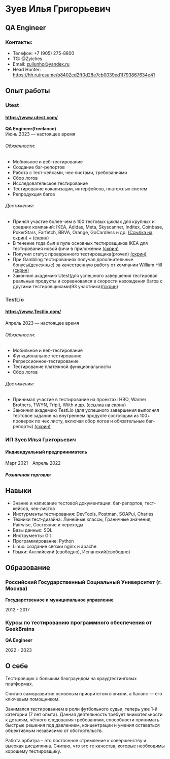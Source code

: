 # Зуев Илья Григорьевич
## QA Engineer


### Контакты:
- Телефон: +7 (905) 275-8800
- TG: @Zyiches 
- Email: zuilunho@yandex.ru
- Head Hunter: https://hh.ru/resume/b8402ed2ff0d28e7cb0039ed1f793867634e41

## Опыт работы
### Utest
#### https://www.utest.com/
**QA Engineer(freelance)**  
Июнь 2023 — настоящее время
###### Обязанности:
- Мобильное и веб-тестирование
- Cоздание баг-репортов
- Работа с тест-кейсами, чек-листами, требованиями
- Сбор логов
- Исследовательское тестирование
- Тестирование локализации, интерфейсов, платежных систем
- Репродукция багов
###### Достижения:
- Принял участие более чем в 100 тестовых циклах для крупных и средних компаний: IKEA, Adidas, Meta, Skyscanner, Inditex, Coinbase, PokerStars, Farfetch, BBVA, Orange, GoCardless и др. [(Ссылка на скрин)](https://drive.google.com/file/d/1XzRSZ3x2lcGSWpxwKsy7En0Y8zsJSQPi/view?usp=sharing) + [(скрин)](https://drive.google.com/file/d/1RQToNeRB0smHEoJBua_uMJyJhj9Wqg6J/view?usp=sharing)
- В течение года был в пуле основных тестировщиков IKEA для тестирования новой фичи в приложении [(скрин)](https://drive.google.com/file/d/1o7eyz0Ze6YGjrWUyX_fPT-pBwojHxVzc/view?usp=sharing)
- Получил статус проверенного тестировщика(proven) [(скрин)](https://drive.google.com/file/d/1XzRSZ3x2lcGSWpxwKsy7En0Y8zsJSQPi/view?usp=drive_link)
- При Gambling тестированиях получал дополнительные бонусы(денежные) за качественную работу от компании William Hill [(скрин)](https://docs.google.com/document/d/1rXVtrmEzcaH0hSX0br_XRrS-uX-o4JL_tMyhslOFLU4/edit?usp=sharing)
- Закончил академию Utest(для успешного завершения тестировал реальные продукты и соревновался в скорости нахождения багов с другими тестировщиками(93 участника)[(скрин)](https://drive.google.com/file/d/1dzHnyIMJZmh091X10skjH0MbiC6OmEbS/view?usp=sharing)


### TestLio
#### https://www.Testlio.com/ 
Апрель 2023 — настоящее время
###### Обязанности:
- Мобильное и веб-тестирование
- Функциональное тестирование
- Регрессионное-тестирование
- Тестирование платежной функциональности
- Сбор логов
###### Достижения:
- Принимал участие в тестирование на проектах: HBO, Warner Brothers, TWYN, TripIt, Wiith и др. [(ссылка на скрин)](https://docs.google.com/document/d/166SP6ZS6jZyufkcCGVBKZ0d2znz4HRnsQNIH8QuNl1U/edit?usp=sharing)
- Закончил академию TestLio (для успешного завершения выполнял тестовое задание на внутреннем продукте состоящим из 100+ проверок по чек листу, включая сбор логов и обязательные баг-репорты) [(скрин)](https://drive.google.com/file/d/1s7Ntg4pJ5L8552-xFTTm3bhZxALJugTs/view?usp=sharing)

### ИП Зуев Илья Григорьевич
#### Индивидуальный предприниматель 
Март 2021 - Апрель 2022
##### Розничная торговля


## Навыки
- Знание и написание тестовой документации: баг-репортов, тест-кейсов, чек-листов
- Инстурменты тестирования: DevTools, Postman, SOAPui, Charles
- Техники тест-дизайна: Линейные классы, Граничные значения, Pairwise, Состояние и переходы
- Базы данных: SQL
- Инструменты: Git
- Программирование: Python
- Linux: cоздание связки nginx и apache
- Языки: Английский (свободно), Испанский(свободно)

## Образование
### Российский Государственный Социальный Университет (г. Москва)
**Государственное и муниципальное управление** 

2012 - 2017

### Курсы по тестированию программного обеспечения от GeekBrains
**QA Engineer**

2022 - 2023





## О себе


Тестировщик с большим бэкграундом на  краудтестинговых платформах.

Считаю саморазвитие основным приоритетом в жизни, а баланс — его ключевым помощником.


Занимался тестированием в роли футбольного судьи, теперь уже 1-й категории (7 лет опыта). Данная деятельность требует внимательности к деталям, чёткого следования требованиям, способности принимать быстрые решения под давлением, концентрации и умения оставаться объективным независимо от обстоятельств.

Работа арбитра – это постоянное стремление к совершенству и высокая дисциплина. Считаю, что это те качества, которые необходимы хорошему тестировщику.





